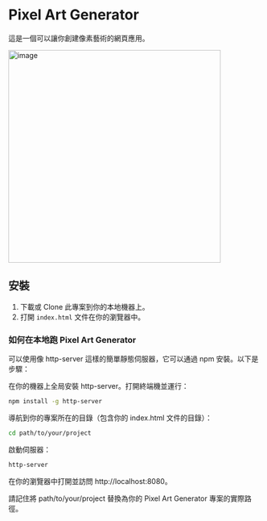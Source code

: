 # Pixel Art Generator

這是一個可以讓你創建像素藝術的網頁應用。

<img width="422" alt="image" src="https://github.com/Cherylruei/100-days-of-Javascript/assets/117626038/79c127f3-911c-455d-8852-6d05ab6e79eb">

## 安裝

1. 下載或 Clone 此專案到你的本地機器上。
2. 打開 `index.html` 文件在你的瀏覽器中。

### 如何在本地跑 Pixel Art Generator

可以使用像 http-server 這樣的簡單靜態伺服器，它可以通過 npm 安裝。以下是步驟：

在你的機器上全局安裝 http-server。打開終端機並運行：

```bash
npm install -g http-server
```

導航到你的專案所在的目錄（包含你的 index.html 文件的目錄）：

```bash
cd path/to/your/project
```

啟動伺服器：

```bash
http-server
```

在你的瀏覽器中打開並訪問 http://localhost:8080。

請記住將 path/to/your/project 替換為你的 Pixel Art Generator 專案的實際路徑。
